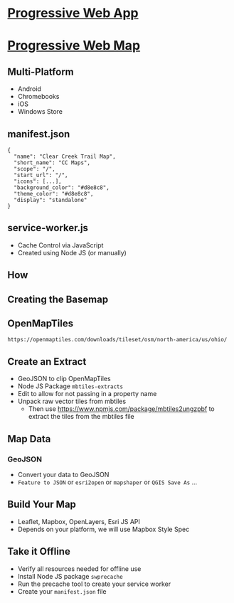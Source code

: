 # [Progressive Web App]()
# [Progressive Web Map]()

## Multi-Platform
* Android
* Chromebooks
* iOS
* Windows Store

## manifest.json
```
{
  "name": "Clear Creek Trail Map",
  "short_name": "CC Maps",
  "scope": "/",
  "start_url": "/",
  "icons": [...],
  "background_color": "#d8e8c8",
  "theme_color": "#d8e8c8",
  "display": "standalone"
}

```

## service-worker.js
* Cache Control via JavaScript
* Created using Node JS (or manually)

## How 

## Creating the Basemap

## OpenMapTiles
``https://openmaptiles.com/downloads/tileset/osm/north-america/us/ohio/``

## Create an Extract
- GeoJSON to clip OpenMapTiles
- Node JS Package ``mbtiles-extracts``
- Edit to allow for not passing in a property name
- Unpack raw vector tiles from mbtiles
  - Then use https://www.npmjs.com/package/mbtiles2ungzpbf to extract the tiles from the mbtiles file

## Map Data

### GeoJSON

- Convert your data to GeoJSON
- ``Feature to JSON`` or ``esri2open`` or ``mapshaper`` or ``QGIS Save As`` ...

## Build Your Map

- Leaflet, Mapbox, OpenLayers, Esri JS API
- Depends on your platform, we will use Mapbox Style Spec

## Take it Offline
- Verify all resources needed for offline use
- Install Node JS package ``swprecache``
- Run the precache tool to create your service worker
- Create your ``manifest.json`` file